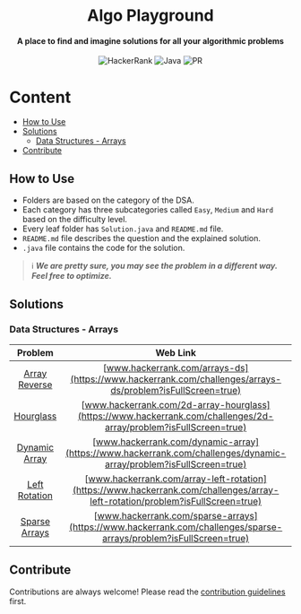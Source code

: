 <h1 align="center">Algo Playground</h1>

<h4 align="center">A place to find and imagine solutions for all your algorithmic problems</h4>

<div align="center">

![HackerRank](https://img.shields.io/badge/-Hackerrank-2EC866?style=Flat-square&logo=HackerRank&logoColor=white)
![Java](https://img.shields.io/badge/java-%23ED8B00.svg?style=Flat-square&logo=java&logoColor=white)
![PR](https://img.shields.io/static/v1?label=Made%20with%20%F0%9F%A4%8D%20by&message=develpoers&color=blue&style=Flat-square)

[comment]: <> (PR welcome badge - https://img.shields.io/static/v1?label=PRs&message=Welcome&color=ff69b4&style=Flat-square)

</div>

# Content
- [How to Use](#how-to-use)
- [Solutions](#solutions)
  - [Data Structures - Arrays](#data-structures---arrays)
- [Contribute](#contribute)

## How to Use
- Folders are based on the category of the DSA.
- Each category has three subcategories called `Easy`, `Medium` and `Hard` based on the difficulty level.
- Every leaf folder has `Solution.java` and `README.md` file.
- `README.md` file describes the question and the explained solution.
- `.java` file contains the code for the solution.


> ℹ️ ***We are pretty sure, you may see the problem in a different way. Feel free to optimize.***

## Solutions
### Data Structures - Arrays
|                                             Problem                                             |                                                            Web Link                                                            |                                             Solution                                              |
|:-----------------------------------------------------------------------------------------------:|:------------------------------------------------------------------------------------------------------------------------------:|:-------------------------------------------------------------------------------------------------:|
|   [Array Reverse](Data%20Structures/Arrays/One%20Dimensional/Easy/array%20reverse/README.md)    |           [www.hackerrank.com/arrays-ds](https://www.hackerrank.com/challenges/arrays-ds/problem?isFullScreen=true)            |  [Solution.java](Data%20Structures/Arrays/One%20Dimensional/Easy/array%20reverse/Solution.java)   |
|        [Hourglass](Data%20Structures/Arrays/Two%20Dimensional/Easy/hourglass/README.md)         |        [www.hackerrank.com/2d-array-hourglass](https://www.hackerrank.com/challenges/2d-array/problem?isFullScreen=true)        |     [Solution.java](Data%20Structures/Arrays/Two%20Dimensional/Easy/hourglass/Solution.java)      |
|   [Dynamic Array](Data%20Structures/Arrays/Two%20Dimensional/Easy/dynamic%20array/README.md)    |       [www.hackerrank.com/dynamic-array](https://www.hackerrank.com/challenges/dynamic-array/problem?isFullScreen=true)        |  [Solution.java](Data%20Structures/Arrays/Two%20Dimensional/Easy/dynamic%20array/Solution.java)   |
|   [Left Rotation](Data%20Structures/Arrays/One%20Dimensional/Easy/left%20rotation/README.md)    | [www.hackerrank.com/array-left-rotation](https://www.hackerrank.com/challenges/array-left-rotation/problem?isFullScreen=true)  |  [Solution.java](Data%20Structures/Arrays/One%20Dimensional/Easy/left%20rotation/Solution.java)   |
|  [Sparse Arrays](Data%20Structures/Arrays/One%20Dimensional/Medium/sparse%20arrays/README.md)   |       [www.hackerrank.com/sparse-arrays](https://www.hackerrank.com/challenges/sparse-arrays/problem?isFullScreen=true)        | [Solution.java](Data%20Structures/Arrays/One%20Dimensional/Medium/sparse%20arrays/Solution.java)  |
  

## Contribute
Contributions are always welcome! Please read the [contribution guidelines](contributing.md) first.
